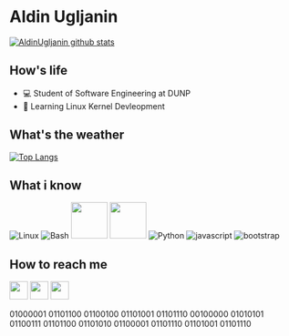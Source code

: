 # Aldin Ugljanin 
[![AldinUgljanin github stats](https://github-readme-stats.vercel.app/api?username=AldinUgljanin&show_icons=true&include_all_commits=true&theme=tokyonight)](https://github.com/AldinUgljanin)

## How's life
- 💻 Student of Software Engineering at DUNP
- 📱 Learning Linux Kernel Devleopment

## What's the weather
[![Top Langs](https://github-readme-stats.vercel.app/api/top-langs/?username=AldinUgljanin&layout=compact&langs_count=10&theme=tokyonight)](https://github.com/AldinUgljanin)

## What i know
![Linux](https://www.vectorlogo.zone/logos/linux/linux-icon.svg)
![Bash](https://www.vectorlogo.zone/logos/gnu_bash/gnu_bash-icon.svg)
<img src="https://github.com/isocpp/logos/raw/master/cpp_logo.svg" width="64">
<img src="https://cdn.iconscout.com/icon/free/png-256/c-programming-569564.png" width="64">
![Python](https://www.vectorlogo.zone/logos/python/python-icon.svg)
![javascript](https://www.vectorlogo.zone/logos/javascript/javascript-icon.svg)
![bootstrap](https://www.vectorlogo.zone/logos/getbootstrap/getbootstrap-icon.svg)

## How to reach me
[<img src="https://www.vectorlogo.zone/logos/instagram/instagram-tile.svg" width="32">](https://www.instagram.com/aldinugljanin/)
[<img src="https://www.vectorlogo.zone/logos/telegram/telegram-tile.svg"
width="32">](http://t.me/aldinugljanin/)
[<img src="https://www.vectorlogo.zone/logos/linkedin/linkedin-tile.svg" width="32">](https://linkedin.com/in/aldinugljanin/)

01000001 01101100 01100100 01101001 01101110 00100000 01010101 01100111 01101100 01101010 01100001 01101110 01101001 01101110
